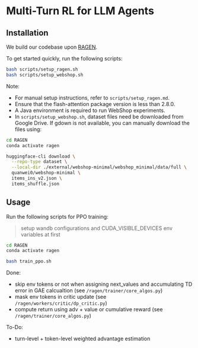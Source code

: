 # Multi-Turn RL for LLM Agents

## Installation

We build our codebase upon [RAGEN](https://github.com/RAGEN-AI/RAGEN).

To get started quickly, run the following scripts:
```bash
bash scripts/setup_ragen.sh
bash scripts/setup_webshop.sh
```

Note:
- For manual setup instructions, refer to `scripts/setup_ragen.md`.
- Ensure that the flash-attention package version is less than 2.8.0.
- A Java environment is required to run WebShop experiments.
- In `scripts/setup_webshop.sh`, dataset files need be downloaded from Google Drive. If gdown is not available, you can manually download the files using:

```bash
cd RAGEN
conda activate ragen

huggingface-cli download \
  --repo-type dataset \
  --local-dir ./external/webshop-minimal/webshop_minimal/data/full \
  quanwei0/webshop-minimal \
  items_ins_v2.json \
  items_shuffle.json
```


## Usage

Run the following scripts for PPO training:

> setup wandb configurations and CUDA_VISIBLE_DEVICES env variables at first 

```bash
cd RAGEN
conda activate ragen

bash train_ppo.sh
```

Done:
- skip env tokens or not when assigning next_values and accumulating TD error in GAE calcualtion (see `/ragen/trainer/core_algos.py`)
- mask env tokens in critic update (see `/ragen/workers/critic/dp_critic.py`)
- compute return using adv + value or cumulative reward (see `/ragen/trainer/core_algos.py`)

To-Do:
- turn-level + token-level weighted advantage estimation
